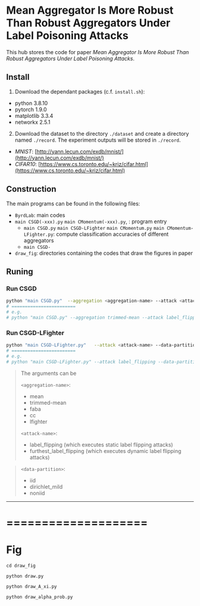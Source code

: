 # Mean Aggregator Is More Robust Than Robust Aggregators Under Label Poisoning Attacks
This hub stores the code for paper *Mean Aggregator Is More Robust Than Robust Aggregators Under Label Poisoning Attacks*.

## Install
1. Download the dependant packages (c.f. `install.sh`):
- python 3.8.10
- pytorch 1.9.0
- matplotlib 3.3.4
- networkx 2.5.1

2. Download the dataset to the directory `./dataset` and create a directory named `./record`. The experiment outputs will be stored in `./record`.

- *MNIST*: [http://yann.lecun.com/exdb/mnist/](http://yann.lecun.com/exdb/mnist/)
- *CIFAR10*: [https://www.cs.toronto.edu/~kriz/cifar.html](https://www.cs.toronto.edu/~kriz/cifar.html)

## Construction
The main programs can be found in the following files:
- `ByrdLab`: main codes
- `main CSGD(-xxx).py` `main CMomentum(-xxx).py`, : program entry
  * `main CSGD.py` `main CSGD-LFighter` `main CMomentum.py` `main CMomentum-LFighter.py`: compute classification accuracies of different aggregators
  * `main CSGD-`
-  `draw_fig`: directories containing the codes that draw the figures in paper


## Runing
### Run CSGD
```bash
python "main CSGD.py"  --aggregation <aggregation-name> --attack <attack-name> --data-partition <data-partition>
# ========================
# e.g.
# python "main CSGD.py" --aggregation trimmed-mean --attack label_flipping --data-partition noniid
```

### Run CSGD-LFighter
```bash
python "main CSGD-LFighter.py"   --attack <attack-name> --data-partition <data-partition>
# ========================
# e.g.
# python "main CSGD-LFighter.py" --attack label_flipping --data-partition noniid
```

> The arguments can be
>
>
> `<aggregation-name>`: 
> - mean
> - trimmed-mean
> - faba
> - cc
> - lfighter
>
> `<attack-name>`: 
> - label_flipping (which executes static label flipping attacks)
> - furthest_label_flipping (which executes dynamic label flipping attacks)

>
> `<data-partition>`: 
> - iid
> - dirichlet_mild
> - noniid

---


# ====================
# Fig
```
cd draw_fig

python draw.py 

python draw_A_xi.py

python draw_alpha_prob.py
```
